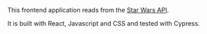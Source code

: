 This frontend application reads from the [Star Wars API](https://swapi.dev/documentation#intro).

It is built with React, Javascript and CSS and tested with Cypress.
